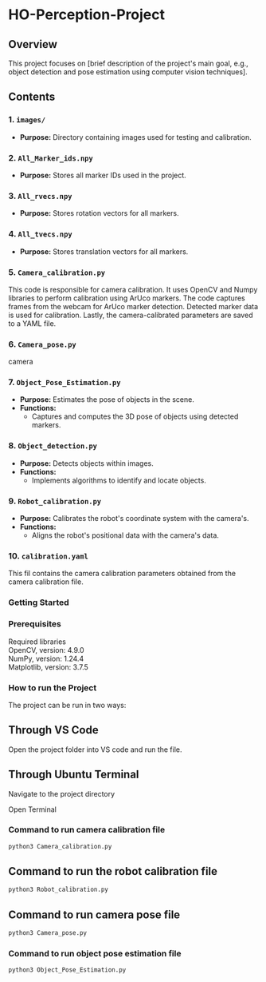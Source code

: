 # HO-Perception-Project

## Overview
This project focuses on [brief description of the project's main goal, e.g., object detection and pose estimation using computer vision techniques].

## Contents

### 1. `images/`
- **Purpose:** Directory containing images used for testing and calibration.

### 2. `All_Marker_ids.npy`
- **Purpose:** Stores all marker IDs used in the project.

### 3. `All_rvecs.npy`
- **Purpose:** Stores rotation vectors for all markers.

### 4. `All_tvecs.npy`
- **Purpose:** Stores translation vectors for all markers.

### 5. `Camera_calibration.py`
This code is responsible for camera calibration. It uses OpenCV and Numpy libraries to perform calibration using ArUco markers. The code captures frames from the webcam for ArUco marker detection. Detected marker data is used for calibration. Lastly, the camera-calibrated parameters are saved to a YAML file.
### 6. `Camera_pose.py`
camera
### 7. `Object_Pose_Estimation.py`
- **Purpose:** Estimates the pose of objects in the scene.
- **Functions:**
  - Captures and computes the 3D pose of objects using detected markers.

### 8. `Object_detection.py`
- **Purpose:** Detects objects within images.
- **Functions:**
  - Implements algorithms to identify and locate objects.

### 9. `Robot_calibration.py`
- **Purpose:** Calibrates the robot's coordinate system with the camera's.
- **Functions:**
  - Aligns the robot's positional data with the camera's data.

### 10. `calibration.yaml`
This fil contains the camera calibration parameters obtained from the camera calibration file.

### Getting Started

### Prerequisites
Required libraries  
OpenCV, version: 4.9.0  
NumPy,  version: 1.24.4  
Matplotlib, version: 3.7.5  

### How to run the Project
The project can be run in two ways:
## Through VS Code
Open the project folder into VS code and run the file.

## Through Ubuntu Terminal
Navigate to the project directory

Open Terminal

### Command to run camera calibration file
```bash
python3 Camera_calibration.py
```
## Command to run the robot calibration file
```bash
python3 Robot_calibration.py
```


## Command to run camera pose file
```bash
python3 Camera_pose.py
```

### Command to run object pose estimation file
```bash
python3 Object_Pose_Estimation.py
```

